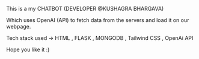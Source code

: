 This is a my CHATBOT (DEVELOPER @KUSHAGRA BHARGAVA)

Which uses OpenAI (API) to fetch data from the servers and load it on our webpage.

Tech stack used -> HTML , FLASK , MONGODB , Tailwind CSS , OpenAi API

Hope you like it :)
